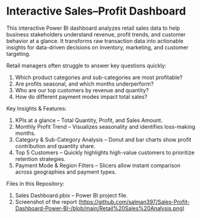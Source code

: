 # Interactive Sales–Profit Dashboard

This interactive Power BI dashboard analyzes retail sales data to help business stakeholders understand revenue, profit trends, and customer behavior at a glance.
It transforms raw transaction data into actionable insights for data-driven decisions on inventory, marketing, and customer targeting.

Retail managers often struggle to answer key questions quickly:

1. Which product categories and sub-categories are most profitable?
2. Are profits seasonal, and which months underperform?
3. Who are our top customers by revenue and quantity?
4. How do different payment modes impact total sales?

Key Insights & Features:

1. KPIs at a glance – Total Quantity, Profit, and Sales Amount.
2. Monthly Profit Trend – Visualizes seasonality and identifies loss-making months.
3. Category & Sub-Category Analysis – Donut and bar charts show profit contribution and quantity share.
5. Top 5 Customers – Quickly highlights high-value customers to prioritize retention strategies.
6. Payment Mode & Region Filters – Slicers allow instant comparison across geographies and payment types.

Files in this Repository:

1. Sales Dashboard.pbix – Power BI project file.
2. Screenshot of the report (https://github.com/salman397/Sales-Profit-Dashboard-Power-BI-/blob/main/Retail%20Sales%20Analysis.png)
